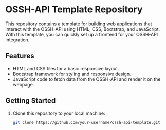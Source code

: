# OSSH-API Template Repository

This repository contains a template for building web applications that interact with the OSSH-API using HTML, CSS, Bootstrap, and JavaScript. With this template, you can quickly set up a frontend for your OSSH-API integration.

## Features

- HTML and CSS files for a basic responsive layout.
- Bootstrap framework for styling and responsive design.
- JavaScript code to fetch data from the OSSH-API and render it on the webpage.

## Getting Started

1. Clone this repository to your local machine:

   ```bash
   git clone https://github.com/your-username/ossh-api-template.git
